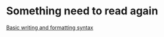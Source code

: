 # Something need to read again

[Basic writing and formatting syntax](https://help.github.com/articles/basic-writing-and-formatting-syntax/#quoting-code)
